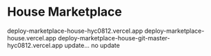 # House Marketplace

deploy-marketplace-house-hyc0812.vercel.app
deploy-marketplace-house.vercel.app
deploy-marketplace-house-git-master-hyc0812.vercel.app
update...
no update
